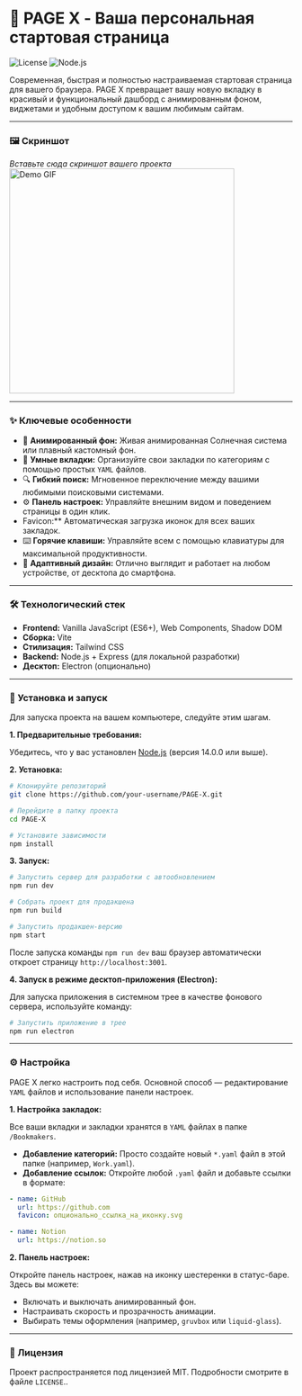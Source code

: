 # 🌅 PAGE X - Ваша персональная стартовая страница

![License](https://img.shields.io/badge/license-MIT-blue.svg) ![Node.js](https://img.shields.io/badge/node-%3E%3D14.0.0-brightgreen.svg)

Современная, быстрая и полностью настраиваемая стартовая страница для вашего браузера. PAGE X превращает вашу новую вкладку в красивый и функциональный дашборд с анимированным фоном, виджетами и удобным доступом к вашим любимым сайтам.

---

### 🖼️ Скриншот

*Вставьте сюда скриншот вашего проекта*
<img src="https://github.com/AndyClashbit/PAGE-X/blob/main/screen/1gif.gif" alt="Demo GIF" width="400"/>

---

### ✨ Ключевые особенности

*   🌌 **Анимированный фон:** Живая анимированная Солнечная система или плавный кастомный фон.
*   📑 **Умные вкладки:** Организуйте свои закладки по категориям с помощью простых `YAML` файлов.
*   🔍 **Гибкий поиск:** Мгновенное переключение между вашими любимыми поисковыми системами.
*   ⚙️ **Панель настроек:** Управляйте внешним видом и поведением страницы в один клик.
*    Favicon:** Автоматическая загрузка иконок для всех ваших закладок.
*   ⌨️ **Горячие клавиши:** Управляйте всем с помощью клавиатуры для максимальной продуктивности.
*   📱 **Адаптивный дизайн:** Отлично выглядит и работает на любом устройстве, от десктопа до смартфона.

---

### 🛠️ Технологический стек

*   **Frontend:** Vanilla JavaScript (ES6+), Web Components, Shadow DOM
*   **Сборка:** Vite
*   **Стилизация:** Tailwind CSS
*   **Backend:** Node.js + Express (для локальной разработки)
*   **Десктоп:** Electron (опционально)

---

### 🚀 Установка и запуск

Для запуска проекта на вашем компьютере, следуйте этим шагам.

**1. Предварительные требования:**

Убедитесь, что у вас установлен [Node.js](https://nodejs.org/) (версия 14.0.0 или выше).

**2. Установка:**

```bash
# Клонируйте репозиторий
git clone https://github.com/your-username/PAGE-X.git

# Перейдите в папку проекта
cd PAGE-X

# Установите зависимости
npm install
```

**3. Запуск:**

```bash
# Запустить сервер для разработки с автообновлением
npm run dev

# Собрать проект для продакшена
npm run build

# Запустить продакшен-версию
npm start
```

После запуска команды `npm run dev` ваш браузер автоматически откроет страницу `http://localhost:3001`.

**4. Запуск в режиме десктоп-приложения (Electron):**

Для запуска приложения в системном трее в качестве фонового сервера, используйте команду:

```bash
# Запустить приложение в трее
npm run electron
```

---

### ⚙️ Настройка

PAGE X легко настроить под себя. Основной способ — редактирование `YAML` файлов и использование панели настроек.

**1. Настройка закладок:**

Все ваши вкладки и закладки хранятся в `YAML` файлах в папке `/Bookmakers`.

*   **Добавление категорий:** Просто создайте новый `*.yaml` файл в этой папке (например, `Work.yaml`).
*   **Добавление ссылок:** Откройте любой `.yaml` файл и добавьте ссылки в формате:

```yaml
- name: GitHub
  url: https://github.com
  favicon: опционально_ссылка_на_иконку.svg

- name: Notion
  url: https://notion.so
```

**2. Панель настроек:**

Откройте панель настроек, нажав на иконку шестеренки в статус-баре. Здесь вы можете:
*   Включать и выключать анимированный фон.
*   Настраивать скорость и прозрачность анимации.
*   Выбирать темы оформления (например, `gruvbox` или `liquid-glass`).

---

### 📄 Лицензия

Проект распространяется под лицензией MIT. Подробности смотрите в файле `LICENSE`..
